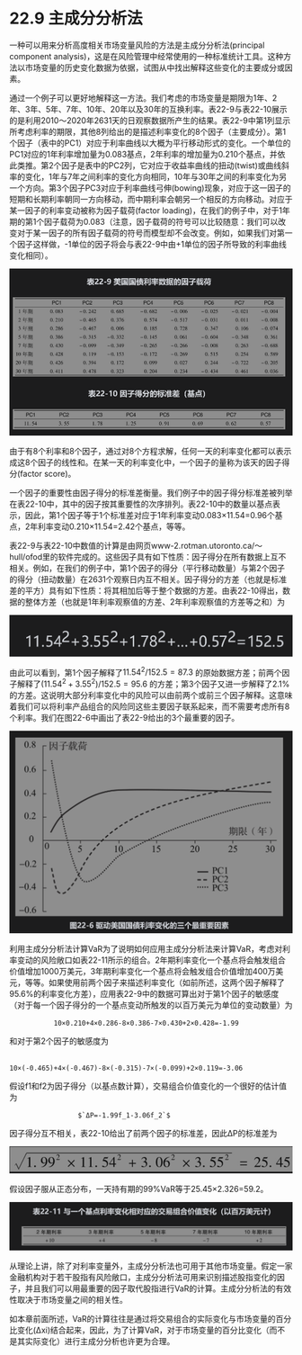 # 22.9 主成分分析法

一种可以用来分析高度相关市场变量风险的方法是主成分分析法(principal component analysis)，这是在风险管理中经常使用的一种标准统计工具。这种方法以市场变量的历史变化数据为依据，试图从中找出解释这些变化的主要成分或因素。

通过一个例子可以更好地解释这一方法。我们考虑的市场变量是期限为1年、2年、3年、5年、7年、10年、20年以及30年的互换利率。表22-9与表22-10展示的是利用2010～2020年2631天的日观察数据所产生的结果。表22-9中第1列显示所考虑利率的期限，其他8列给出的是描述利率变化的8个因子（主要成分）。第1个因子（表中的PC1）对应于利率曲线以大概为平行移动形式的变化。一个单位的PC1对应的1年利率增加量为0.083基点，2年利率的增加量为0.210个基点，并依此类推。第2个因子是表中的PC2列，它对应于收益率曲线的扭动(twist)或曲线斜率的变化，1年与7年之间利率的变化方向相同，10年与30年之间的利率变化为另一个方向。第3个因子PC3对应于利率曲线弓伸(bowing)现象，对应于这一因子的短期和长期利率朝同一方向移动，而中期利率会朝另一个相反的方向移动。对应于某一因子的利率变动被称为因子载荷(factor loading)，在我们的例子中，对于1年期的第1个因子载荷为0.083（注意，因子载荷的符号可以比较随意：我们可以改变对于某一因子的所有因子载荷的符号而模型却不会改变。例如，如果我们对第一个因子这样做，-1单位的因子将会与表22-9中由+1单位的因子所导致的利率曲线变化相同）。


![](images/2024-03-19-17-13-33.png)

由于有8个利率和8个因子，通过对8个方程求解，任何一天的利率变化都可以表示成这8个因子的线性和。在某一天的利率变化中，一个因子的量称为该天的因子得分(factor score)。


一个因子的重要性由因子得分的标准差衡量。我们例子中的因子得分标准差被列举在表22-10中，其中的因子按其重要性的次序排列。表22-10中的数量以基点表示，因此，第1个因子等于1个标准差对应于1年利率变动0.083×11.54=0.96个基点，2年利率变动0.210×11.54=2.42个基点，等等。


表22-9与表22-10中数值的计算是由网页www-2.rotman.utoronto.ca/～hull/ofod里的软件完成的。这些因子具有如下性质：因子得分在所有数据上互不相关。例如，在我们的例子中，第1个因子的得分（平行移动数量）与第2个因子的得分（扭动数量）在2631个观察日内互不相关。因子得分的方差（也就是标准差的平方）具有如下性质：将其相加后等于整个数据的方差。由表22-10得出，数据的整体方差（也就是1年利率观察值的方差、2年利率观察值的方差等之和）为

![](images/2024-03-19-17-14-03.png)

由此可以看到，第1个因子解释了$`11.54^2/152.5=87.3% `$ 的原始数据方差；前两个因子解释了$`(11.54^2+3.55^2)/152.5=95.6%`$ 的方差；第3个因子又进一步解释了2.1%的方差。这说明大部分利率变化中的风险可以由前两个或前三个因子解释。这意味着我们可以将利率产品组合的风险同这些主要因子联系起来，而不需要考虑所有8个利率。我们在图22-6中画出了表22-9给出的3个最重要的因子。

![](images/2024-03-19-17-15-39.png)

利用主成分分析法计算VaR为了说明如何应用主成分分析法来计算VaR，考虑对利率变动的风险敞口如表22-11所示的组合。2年期利率变化一个基点将会触发组合价值增加1000万美元，3年期利率变化一个基点将会触发组合价值增加400万美元，等等。如果使用前两个因子来描述利率变化（如前所述，这两个因子解释了95.6%的利率变化方差），应用表22-9中的数据可算出对于第1个因子的敏感度（对于每一个因子得分的一个基点变动所触发的以百万美元为单位的变动数量）为

               10×0.210+4×0.286-8×0.386-7×0.430+2×0.428=-1.99


和对于第2个因子的敏感度为


                  10×(-0.465)+4×(-0.467)-8×(-0.315)-7×(-0.099)+2×0.119=-3.06


假设f1和f2为因子得分（以基点数计算），交易组合价值变化的一个很好的估计值为

                     $`ΔP=-1.99f_1-3.06f_2`$

因子得分互不相关，表22-10给出了前两个因子的标准差，因此ΔP的标准差为

![](images/2024-03-19-17-17-05.png)

假设因子服从正态分布，一天持有期的99%VaR等于25.45×2.326=59.2。

![](images/2024-03-19-17-17-29.png)

从理论上讲，除了对利率变量外，主成分分析法也可用于其他市场变量。假定一家金融机构对于若干股指有风险敞口，主成分分析法可用来识别描述股指变化的因子，并且我们可以用最重要的因子取代股指进行VaR的计算。主成分分析法的有效性取决于市场变量之间的相关性。

如本章前面所述，VaR的计算往往是通过将交易组合的实际变化与市场变量的百分比变化(Δxi)结合起来，因此，为了计算VaR，对于市场变量的百分比变化（而不是其实际变化）进行主成分分析也许更为合理。
